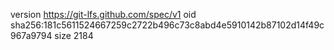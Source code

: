 version https://git-lfs.github.com/spec/v1
oid sha256:181c5611524667259c2722b496c73c8abd4e5910142b87102d14f49c967a9794
size 2184
